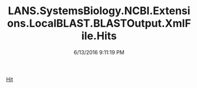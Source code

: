 ﻿---
title: LANS.SystemsBiology.NCBI.Extensions.LocalBLAST.BLASTOutput.XmlFile.Hits
date: 6/13/2016 9:11:19 PM
---

[Hit](T-LANS.SystemsBiology.NCBI.Extensions.LocalBLAST.BLASTOutput.XmlFile.Hits.Hit.html)
